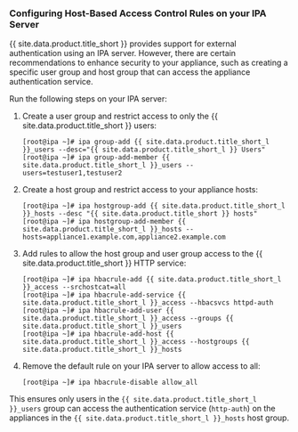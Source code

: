 ### Configuring Host-Based Access Control Rules on your IPA Server

{{ site.data.product.title_short }} provides support for external authentication using an
IPA server. However, there are certain recommendations to enhance
security to your appliance, such as creating a specific user group and
host group that can access the appliance authentication service.

Run the following steps on your IPA server:

1.  Create a user group and restrict access to only the {{ site.data.product.title_short }}
    users:

        [root@ipa ~]# ipa group-add {{ site.data.product.title_short_l }}_users --desc="{{ site.data.product.title_short_l }} Users"
        [root@ipa ~]# ipa group-add-member {{ site.data.product.title_short_l }}_users --users=testuser1,testuser2

2.  Create a host group and restrict access to your appliance hosts:

        [root@ipa ~]# ipa hostgroup-add {{ site.data.product.title_short_l }}_hosts --desc "{{ site.data.product.title_short }} hosts"
        [root@ipa ~]# ipa hostgroup-add-member {{ site.data.product.title_short_l }}_hosts --hosts=appliance1.example.com,appliance2.example.com

3.  Add rules to allow the host group and user group access to the
    {{ site.data.product.title_short }} HTTP service:

        [root@ipa ~]# ipa hbacrule-add {{ site.data.product.title_short_l }}_access --srchostcat=all
        [root@ipa ~]# ipa hbacrule-add-service {{ site.data.product.title_short_l }}_access --hbacsvcs httpd-auth
        [root@ipa ~]# ipa hbacrule-add-user {{ site.data.product.title_short_l }}_access --groups {{ site.data.product.title_short_l }}_users
        [root@ipa ~]# ipa hbacrule-add-host {{ site.data.product.title_short_l }}_access --hostgroups {{ site.data.product.title_short_l }}_hosts

4.  Remove the default rule on your IPA server to allow access to all:

        [root@ipa ~]# ipa hbacrule-disable allow_all

This ensures only users in the `{{ site.data.product.title_short_l }}_users` group can
access the authentication service (`http-auth`) on the appliances in the
`{{ site.data.product.title_short_l }}_hosts` host group.
